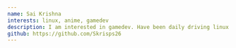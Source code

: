 ```yaml
---
name: Sai Krishna
interests: linux, anime, gamedev
description: I am interested in gamedev. Have been daily driving linux for two years.
github: https://github.com/Skrisps26
---
```

